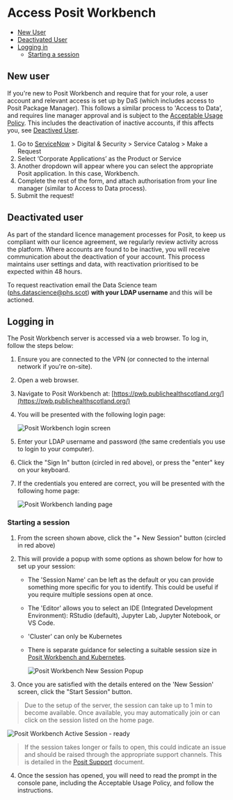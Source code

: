 # Access Posit Workbench

* [New User](#new-user)
* [Deactivated User](#deactivated-user)
* [Logging in](#logging-in)
  * [Starting a session](#starting-a-session)

## New user

If you're new to Posit Workbench and require that for your role, a user account and relevant access is set up by DaS (which includes access to Posit Package Manager). This follows a similar process to 'Access to Data', and requires line manager approval and is subject to the [Acceptable Usage Policy](Acceptable%20Usage%20Policy%20for%20Posit%20Workbench.md). This includes the deactivation of inactive accounts, if this affects you, see [Deactived User](#deactivated-user).

1. Go to [ServiceNow](https://nhsnss.service-now.com/phs/) > Digital & Security > Service Catalog > Make a Request
2. Select ‘Corporate Applications’ as the Product or Service
3. Another dropdown will appear where you can select the appropriate Posit application. In this case, Workbench.
4. Complete the rest of the form, and attach authorisation from your line manager (similar to Access to Data process).
5. Submit the request!

## Deactivated user

As part of the standard licence management processes for Posit, to keep us compliant with our licence agreement, we regularly review activity across the platform. Where accounts are found to be inactive, you will receive communication about the deactivation of your account. This process maintains user settings and data, with reactivation prioritised to be expected within 48 hours. 

To request reactivation email the Data Science team ([phs.datascience@phs.scot](mailto:phs.datascience@phs.scot)) **with your LDAP username** and this will be actioned. 

## Logging in

The Posit Workbench server is accessed via a web browser. To log in, follow the steps below:

1. Ensure you are connected to the VPN (or connected to the internal network if you're on-site).

2. Open a web browser.

3. Navigate to Posit Workbench at: [https://pwb.publichealthscotland.org/](https://pwb.publichealthscotland.org/)

4. You will be presented with the following login page:

    ![Posit Workbench login screen](https://user-images.githubusercontent.com/45657289/186685760-da0d9dc6-cfe8-4afc-93fd-7afaaf6fd91d.png)

5. Enter your LDAP username and password (the same credentials you use to login to your computer).

6. Click the "Sign In" button (circled in red above), or press the "enter" key on your keyboard.

7. If the credentials you entered are correct, you will be presented with the following home page:

    ![Posit Workbench landing page](https://user-images.githubusercontent.com/45657289/199207826-9fb88d1c-88e6-4418-9cec-1ec8a0f02875.png)

### Starting a session

1. From the screen shown above, click the "+ New Session" button (circled in red above)

2. This will provide a popup with some options as shown below for how to set up your session:
    - The 'Session Name' can be left as the default or you can provide something more specific for you to identify. This could be useful if you require multiple sessions open at once.
    - The 'Editor' allows you to select an IDE (Integrated Development Environment): RStudio (default), Jupyter Lab, Jupyter Notebook, or VS Code.
    - 'Cluster' can only be Kubernetes
    - There is separate guidance for selecting a suitable session size in [Posit Workbench and Kubernetes](Posit%20Workbench%20and%20Kubernetes.md).

        ![Posit Workbench New Session Popup](https://user-images.githubusercontent.com/33964310/213692731-889e1f04-c2da-4f2f-b5bf-f82c445b58ae.png)

3. Once you are satisfied with the details entered on the 'New Session' screen, click the "Start Session" button.

> Due to the setup of the server, the session can take up to 1 min to become available. Once available, you may automatically join or can click on the session listed on the home page.

![Posit Workbench Active Session - ready](https://user-images.githubusercontent.com/45657289/199208971-bf977d57-b042-4e43-9e15-b9b107dc89bc.png)

> If the session takes longer or fails to open, this could indicate an issue and should be raised through the appropriate support channels. This is detailed in the [Posit Support](Posit%20Support.md) document.

4. Once the session has opened, you will need to read the prompt in the console pane, including the Acceptable Usage Policy, and follow the instructions.
